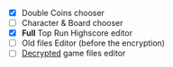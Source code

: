 - [x] Double Coins chooser
- [ ] Character & Board chooser
- [x] **Full** Top Run Highscore editor
- [ ] Old files Editor (before the encryption)
- [ ] [Decrypted](https://github.com/Noobgamer0111/SubwaySurfersDecrypted) game files editor
